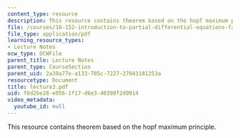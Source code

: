 ```yaml
---
content_type: resource
description: This resource contains theorem based on the hopf maximum principle.
file: /courses/18-152-introduction-to-partial-differential-equations-fall-2005/f6d2be28e0561f17d6e348398f2d0914_lecture3.pdf
file_type: application/pdf
learning_resource_types:
- Lecture Notes
ocw_type: OCWFile
parent_title: Lecture Notes
parent_type: CourseSection
parent_uid: 2a38a77e-a133-705c-7227-27043181253a
resourcetype: Document
title: lecture3.pdf
uid: f6d2be28-e056-1f17-d6e3-48398f2d0914
video_metadata:
  youtube_id: null
---
```

This resource contains theorem based on the hopf maximum principle.


